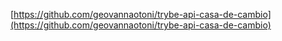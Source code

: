 [https://github.com/geovannaotoni/trybe-api-casa-de-cambio](https://github.com/geovannaotoni/trybe-api-casa-de-cambio)